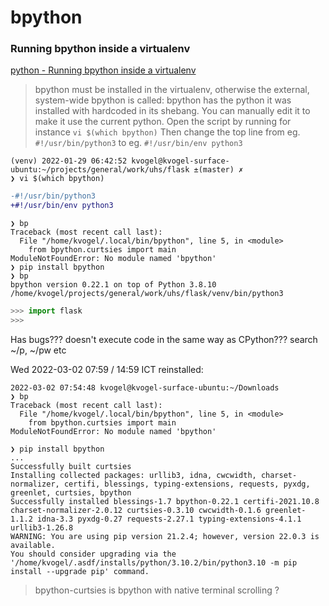 
# bpython



### Running bpython inside a virtualenv

[python - Running bpython inside a virtualenv](https://stackoverflow.com/questions/25434576/running-bpython-inside-a-virtualenv)
>bpython must be installed in the virtualenv, otherwise the external, system-wide bpython is called:
>bpython has the python it was installed with hardcoded in its shebang. You can manually edit it to make it use the current python. Open the script by running for instance
>`vi $(which bpython)` Then change the top line from eg. `#!/usr/bin/python3` to eg. `#!/usr/bin/env python3`

```
(venv) 2022-01-29 06:42:52 kvogel@kvogel-surface-ubuntu:~/projects/general/work/uhs/flask ±(master) ✗
❯ vi $(which bpython)
```
```diff
-#!/usr/bin/python3
+#!/usr/bin/env python3
```
```
❯ bp
Traceback (most recent call last):
  File "/home/kvogel/.local/bin/bpython", line 5, in <module>
    from bpython.curtsies import main
ModuleNotFoundError: No module named 'bpython'
❯ pip install bpython
❯ bp
bpython version 0.22.1 on top of Python 3.8.10 /home/kvogel/projects/general/work/uhs/flask/venv/bin/python3
```
```py
>>> import flask
>>>
```

Has bugs???
doesn't execute code in the same way as CPython???
search ~/p, ~/pw etc

Wed 2022-03-02 07:59 / 14:59 ICT
reinstalled:
```
2022-03-02 07:54:48 kvogel@kvogel-surface-ubuntu:~/Downloads
❯ bp
Traceback (most recent call last):
  File "/home/kvogel/.local/bin/bpython", line 5, in <module>
    from bpython.curtsies import main
ModuleNotFoundError: No module named 'bpython'

❯ pip install bpython
...
Successfully built curtsies
Installing collected packages: urllib3, idna, cwcwidth, charset-normalizer, certifi, blessings, typing-extensions, requests, pyxdg, greenlet, curtsies, bpython
Successfully installed blessings-1.7 bpython-0.22.1 certifi-2021.10.8 charset-normalizer-2.0.12 curtsies-0.3.10 cwcwidth-0.1.6 greenlet-1.1.2 idna-3.3 pyxdg-0.27 requests-2.27.1 typing-extensions-4.1.1 urllib3-1.26.8
WARNING: You are using pip version 21.2.4; however, version 22.0.3 is available.
You should consider upgrading via the '/home/kvogel/.asdf/installs/python/3.10.2/bin/python3.10 -m pip install --upgrade pip' command.
```
>bpython-curtsies is bpython with native terminal scrolling
?